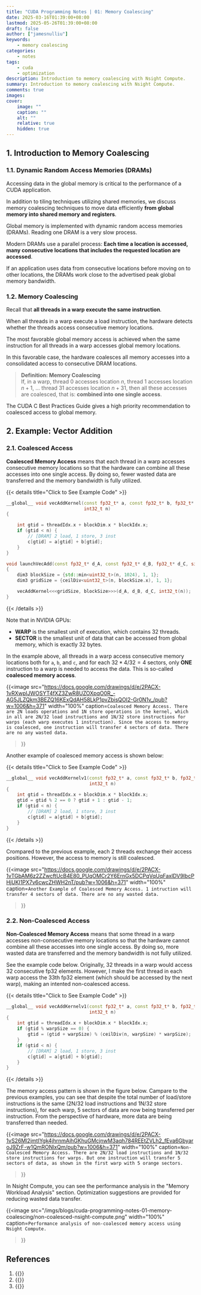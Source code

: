 ```yaml
---
title: "CUDA Programming Notes | 01: Memory Coalescing"
date: 2025-03-16T01:39:00+08:00
lastmod: 2025-05-26T01:39:00+08:00
draft: false
author: ["jamesnulliu"]
keywords: 
    - memory coalescing
categories:
    - notes 
tags:
    - cuda
    - optimization
description: Introduction to memory coalescing with Nsight Compute.
summary: Introduction to memory coalescing with Nsight Compute.
comments: true
images:
cover:
    image: ""
    caption: ""
    alt: ""
    relative: true
    hidden: true
---
```


## 1. Introduction to Memory Coalescing

### 1.1. Dynamic Random Access Memories (DRAMs)

Accessing data in the global memory is critical to the performance of a CUDA application.

In addition to tiling techniques utilizing shared memories, we discuss memory coalescing techniques to move data efficiently **from global memory into shared memory and registers**.

Global memory is implemented with dynamic random access memories (DRAMs). Reading one DRAM is a very slow process.  

Modern DRAMs use a parallel process: **Each time a location is accessed, many consecutive locations that includes the requested location are accessed**.

If an application uses data from consecutive locations before moving on to other locations, the DRAMs work close to the advertised peak global memory bandwidth.

### 1.2. Memory Coalescing

Recall that **all threads in a warp execute the same instruction**.

When all threads in a warp execute a load instruction, the hardware detects whether the threads access consecutive memory locations.

The most favorable global memory access is achieved when the same instruction for all threads in a warp accesses global memory locations.

In this favorable case, the hardware coalesces all memory accesses into a consolidated access to consecutive DRAM locations.

> **Definition: Memory Coalescing**  
> If, in a warp, thread $0$ accesses location $n$, thread $1$ accesses location $n + 1$, ... thread $31$ accesses location $n + 31$, then all these accesses are coalesced, that is: **combined into one single access**.

The CUDA C Best Practices Guide gives a high priority recommendation to coalesced access to global memory.

## 2. Example: Vector Addition

### 2.1. Coalesced Access

 
**Coalesced Memory Access** means that each thread in a warp accesses consecutive memory locations so that the hardware can combine all these accesses into one single access. By doing so, fewer wasted data are transferred and the memory bandwidth is fully utilized.

{{< details title="Click to See Example Code" >}}
```cpp {linenos=true}
__global__ void vecAddKernel(const fp32_t* a, const fp32_t* b, fp32_t* c,
                             int32_t n)
{

    int gtid = threadIdx.x + blockDim.x * blockIdx.x;
    if (gtid < n) {
        // [DRAM] 2 load, 1 store, 3 inst
        c[gtid] = a[gtid] + b[gtid];
    }
}

void launchVecAdd(const fp32_t* d_A, const fp32_t* d_B, fp32_t* d_C, size_t n)
{
    dim3 blockSize = {std::min<uint32_t>(n, 1024), 1, 1};
    dim3 gridSize = {ceilDiv<uint32_t>(n, blockSize.x), 1, 1};

    vecAddKernel<<<gridSize, blockSize>>>(d_A, d_B, d_C, int32_t(n));
}
```
{{< /details >}}

Note that in NVIDIA GPUs:  
- **WARP** is the smallest unit of execution, which contains 32 threads.
- **SECTOR** is the smallest unit of data that can be accessed from global memory, which is exactly 32 bytes.

In the example above, all threads in a warp access consecutive memory locations both for `a`, `b`, and `c`, and for each $32 * 4 / 32 = 4$ sectors, only **ONE** instruction to a warp is needed to access the data. This is so-called **coalesced memory access**.

{{<image 
src="https://docs.google.com/drawings/d/e/2PACX-1vRXwpIJWOSYT4fXZ3ZwR8UZOXpqO0R_-AG5JLZQkm3BEZQ16KExQdAH58LkP1pvZbisQOI2-Gr0N1v_/pub?w=1006&h=371"
width="100%"
caption=`Coalesced Memory Access. There are 2N loads operations and 1N store operations in the kernel, which in all are 2N/32 load instructions and 1N/32 store instructions for warps (each warp executes 1 instruction). Since the access to memroy is coalesced, one instruction will transfer 4 sectors of data. There are no any wasted data.`
>}}

Another example of coalesced memory access is shown below:

{{< details title="Click to See Example Code" >}}
```cpp {linenos=true}
__global__ void vecAddKernelv1(const fp32_t* a, const fp32_t* b, fp32_t* c,
                               int32_t n)
{
    int gtid = threadIdx.x + blockDim.x * blockIdx.x;
    gtid = gtid % 2 == 0 ? gtid + 1 : gtid - 1;
    if (gtid < n) {
        // [DRAM] 2 load, 1 store, 3 inst
        c[gtid] = a[gtid] + b[gtid];
    }
}
```
{{< /details >}}

Crompared to the previous example, each 2 threads exchange their access positions. However, the access to memory is still coalesced.

{{<image 
src="https://docs.google.com/drawings/d/e/2PACX-1vTGbAM6z2ZZwcftUcB4E80_PUqOMCr2Y6ErnGx5DCPqVqUqFaxlDV9IbcPHjUKI1PX7v6cwcZHWH2nT/pub?w=1006&h=371"
width="100%"
caption=`Another Example of Coalesced Memory Access. 1 intruction will transfer 4 sectors of data. There are no any wasted data.`
>}}


### 2.2. Non-Coalesced Access

**Non-Coalesced Memory Access** means that some thread in a warp accesses non-consecutive memory locations so that the hardware cannot combine all these accesses into one single access. By doing so, more wasted data are transferred and the memory bandwidth is not fully utilized.

See the example code below. Originally, 32 threads in a warp would access 32 consecutive fp32 elements. However, I make the first thread in each warp access the 33th fp32 element (which should be accessed by the next warp), making an intented non-coalesced access.

{{< details title="Click to See Example Code" >}}
```cpp {linenos=true}
__global__ void vecAddKernelv1(const fp32_t* a, const fp32_t* b, fp32_t* c,
                               int32_t n)
{
    int gtid = threadIdx.x + blockDim.x * blockIdx.x;
    if (gtid % warpSize == 0) {
        gtid = (gtid + warpSize) % (ceilDiv(n, warpSize) * warpSize);
    }
    if (gtid < n) {
        // [DRAM] 2 load, 1 store, 3 inst
        c[gtid] = a[gtid] + b[gtid];
    }
}
```
{{< /details >}}

The memory access pattern is shown in the figure below. Campare to the previous examples, you can see that despite the total number of load/store instructions is the same (2N/32 load instructions and 1N/32 store instructions), for each warp, 5 sectors of data are now being transferred per instruction. From the perspective of hardware, more data are being transferred than needed.

{{<image 
src="https://docs.google.com/drawings/d/e/2PACX-1vS26Ml2jmtIYgk4jhrnmAihGKhuGMcjnwM3aqh784REEtZVLh2_fEva6GbyaroJ9ZrF-w1QmRONlxQm/pub?w=1006&h=371"
width="100%"
caption=`Non-Coalesced Memory Access. There are 2N/32 load instructions and 1N/32 store instructions for warps. But one instruction will transfer 5 sectors of data, as shown in the first warp with 5 orange sectors.`
>}}

In Nsight Compute, you can see the performance analysis in the "Memory Workload Analysis" section. Optimization suggestions are provided for reducing wasted data transfer.

{{<image 
src="/imgs/blogs/cuda-programming-notes-01-memory-coalescing/non-coalesced-nsight-compute.png"
width="100%"
caption=`Performance analysis of non-coalesced memory access using Nsight Compute.`
>}}

## References

1. {{<href text="Programming Massively Parallel Processors: A Hands-on Approach, 4th Edition" url="https://www.elsevier.com/books/programming-massively-parallel-processors/kirk/978-0-12-811986-0">}}
1. {{<href text="【CUDA调优指南】合并访存" url="https://www.bilibili.com/video/BV1NYCtYTEFH">}}
1. {{<href text="Memory Coalescing Techniques" url="https://homepages.math.uic.edu/~jan/mcs572/memory_coalescing.pdf">}}